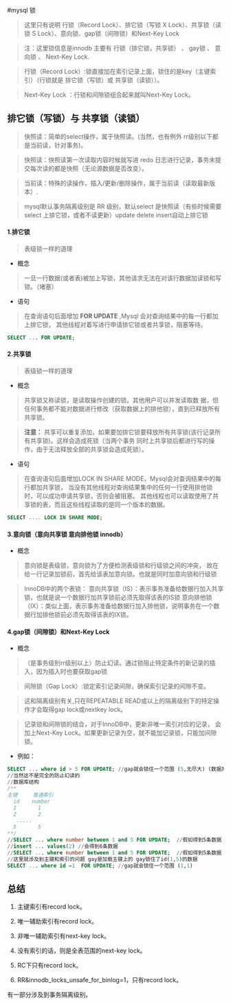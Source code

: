 #mysql 锁
>这里只有说明 行锁（Record Lock）、排它锁（写锁 X Lock）、共享锁（读锁 S Lock）、意向锁、gap锁（间隙锁）和Next-Key Lock

> 注：这里锁信息是innodb  主要有 行锁（排它锁，共享锁） 、 gay锁 、 意向锁 、 Next-Key Lock.

> 行锁（Record Lock）:锁直接加在索引记录上面，锁住的是key（主键索引）（行锁就是 排它锁（写锁）或 共享锁（读锁））。

>  Next-Key Lock ：行锁和间隙锁组合起来就叫Next-Key Lock。

排它锁（写锁）与 共享锁（读锁）
------------------------------
> 快照读：简单的select操作，属于快照读。(当然，也有例外 rr级别以下都是当前读，针对事务)。

> 快照读：快照读第一次读取内容时候就写进 redo 日志进行记录，事务未提交每次读的都是快照（无论源数据是否改变）。

> 当前读：特殊的读操作，插入/更新/删除操作，属于当前读（读取最新版本）.

> mysql默认事务隔离级别是 RR 级别，默认select 是快照读（有些时候需要 select 上排它锁，或者不读更新）update delete insert自动上排它锁

#### 1.排它锁 

> 表级锁一样的道理

+ 概念 

> 一旦一行数据(或者表)被加上写锁，其他请求无法在对该行数据加读锁和写锁。（堵塞）


+ 语句

> 在查询语句后面增加 **FOR UPDATE** ,Mysql 会对查询结果中的每一行都加上排它锁，
其他线程对着写进行申请排它锁或者共享锁，阻塞等待。

```sql
SELECT ... FOR UPDATE;
```

#### 2.共享锁

> 表级锁一样的道理

+ 概念 

> 共享锁又称读锁，是读取操作创建的锁。其他用户可以并发读取数
据，但任何事务都不能对数据进行修改（获取数据上的排他锁），直到已释放所有共享锁。

> **注意：** 共享可以重复添加，如果要加排它锁要释放所有共享锁(该行记录所有共享锁)。这样会造成死锁（当两个事务
同时上共享锁后都进行写的操作，由于无法释放全部的共享锁会造成死锁）。

+ 语句

> 在查询语句后面增加LOCK IN SHARE MODE，Mysql会对查询结果中的每行都加共享锁，
当没有其他线程对查询结果集中的任何一行使用排他锁时，可以成功申请共享锁，否则会被阻塞。
其他线程也可以读取使用了共享锁的表，而且这些线程读取的是同一个版本的数据。

```sql
SELECT .... LOCK IN SHARE MODE;
```

#### 3.意向锁（意向共享锁 意向排他锁 innodb）

+ 概念

>意向锁是表级锁，意向锁为了方便检测表级锁和行级锁之间的冲突，
故在给一行记录加锁前，首先给该表加意向锁。也就是同时加意向锁和行级锁

>InnoDB中的两个表锁：
意向共享锁（IS）：表示事务准备给数据行加入共享锁，也就是说一个数据行加共享锁前必须先取得该表的IS锁
意向排他锁（IX）：类似上面，表示事务准备给数据行加入排他锁，说明事务在一个数据行加排他锁前必须先取得该表的IX锁。

#### 4.gap锁（间隙锁）和Next-Key Lock


+ 概念

>（是事务级别rr级别以上）防止幻读。通过锁阻止特定条件的新记录的插入，因为插入时也要获取gap锁

> 间隙锁（Gap Lock）:锁定索引记录间隙，确保索引记录的间隙不变。

> 这和隔离级别有关,只在REPEATABLE READ或以上的隔离级别下的特定操作才会取得gap lock或nextkey lock。

> 记录锁和间隙锁的结合，对于InnoDB中，更新非唯一索引对应的记录，
会加上Next-Key Lock。如果更新记录为空，就不能加记录锁，只能加间隙锁。

+ 例如：

```sql
SELECT ... where id > 5 FOR UPDATE; //gap就会锁住一个范围 (5,无尽大) (数据库只有1-5条数据,堵塞insert添加数据)
//当然这不是完全的防止幻读的
//数据库结构
/**
主键     普通索引
  id    number
  1       1
  2       2
   .....
  5       5
**/
//SELECT ... where number between 1 and 5 FOR UPDATE;  //假如得到5条数据
//insert ... values(2) //会得到6条数据
//SELECT ... where number between 1 and 5 FOR UPDATE;  //假如得到5条数据
//这里就涉及到主键和索引的问题 gay是加载主键上的 gay锁住了id(1,5)的数据
SELECT ... where id =1  FOR UPDATE; //gap就会锁住一个范围 (1,1)

```

总结
--------------------

1.  主键索引有record lock。

2.  唯一辅助索引有record lock。

3.  非唯一辅助索引有next-key lock。

4.  没有索引的话，则是全表范围的next-key lock。

5.  RC下只有record lock。

6.  RR&innodb_locks_unsafe_for_binlog=1，只有record lock。

有一部分涉及到事务隔离级别。
